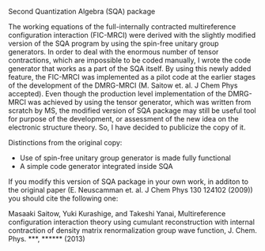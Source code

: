 
Second Quantization Algebra (SQA) package

The working equations of the full-internally contracted multireference configuration interaction (FIC-MRCI) were derived with the slightly modified version of the SQA program by using the spin-free unitary group generators. In order to deal with the enormous number of tensor contractions, which are impossible to be coded manually, I wrote the code generator that works as a part of the SQA itself. By using this newly added feature, the FIC-MRCI was implemented as a pilot code at the earlier stages of the development of the DMRG-MRCI (M. Saitow et. al. J Chem Phys accepted). Even though the production level implementation of the DMRG-MRCI was achieved by using the tensor generator, which was written from scratch by MS, the modified version of SQA package may still be useful tool for purpose of the development, or assessment of the new idea on the electronic structure theory. So, I have decided to publicize the copy of it.

Distinctions from the original copy:

  * Use of spin-free unitary group generator is made fully functional
  * A simple code generator integrated inside SQA

If you modify this version of SQA package in your own work, in additon to the original paper (E. Neuscamman et. al. J Chem Phys 130 124102 (2009)) you should cite the following one: 

   Masaaki Saitow, Yuki Kurashige, and Takeshi Yanai, Multireference configuration interaction theory using cumulant reconstruction with internal contraction of density matrix renormalization group wave function, J. Chem. Phys. ***, ****** (2013)


